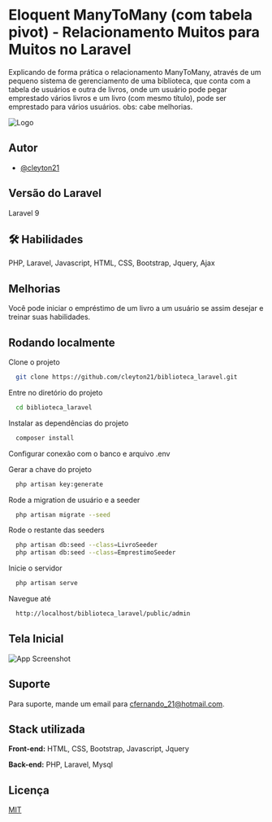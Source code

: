 
# Eloquent ManyToMany (com tabela pivot) - Relacionamento Muitos para Muitos no Laravel

Explicando de forma prática o relacionamento ManyToMany, através de um pequeno sistema de gerenciamento de uma biblioteca, que conta com a tabela de usuários e outra de livros, onde um usuário pode pegar emprestado vários livros e um livro (com mesmo título), pode ser emprestado para vários usuários. obs: cabe melhorias.


![Logo](https://github.com/cleyton21/images/blob/master/laravel.png)

## Autor

- [@cleyton21](https://github.com/cleyton21)

## Versão do Laravel
Laravel 9


## 🛠 Habilidades
PHP, Laravel, Javascript, HTML, CSS, Bootstrap, Jquery, Ajax


## Melhorias

Você pode iniciar o empréstimo de um livro a um usuário se assim desejar e treinar suas habilidades.


## Rodando localmente

Clone o projeto

```bash
  git clone https://github.com/cleyton21/biblioteca_laravel.git
```

Entre no diretório do projeto

```bash
  cd biblioteca_laravel
```

Instalar as dependências do projeto

```bash
  composer install
```

Configurar conexão com o banco e arquivo .env

Gerar a chave do projeto

```bash
  php artisan key:generate
```

Rode a migration de usuário e a seeder

```bash
  php artisan migrate --seed
```

Rode o restante das seeders

```bash
  php artisan db:seed --class=LivroSeeder
  php artisan db:seed --class=EmprestimoSeeder
```

Inicie o servidor

```bash
  php artisan serve
 ```
 
 Navegue até

```bash
  http://localhost/biblioteca_laravel/public/admin
 ```


## Tela Inicial

![App Screenshot](https://github.com/cleyton21/images/blob/master/biblioteca.png)


## Suporte

Para suporte, mande um email para cfernando_21@hotmail.com.


## Stack utilizada

**Front-end:** HTML, CSS, Bootstrap, Javascript, Jquery

**Back-end:** PHP, Laravel, Mysql


## Licença

[MIT](https://choosealicense.com/licenses/mit/)

